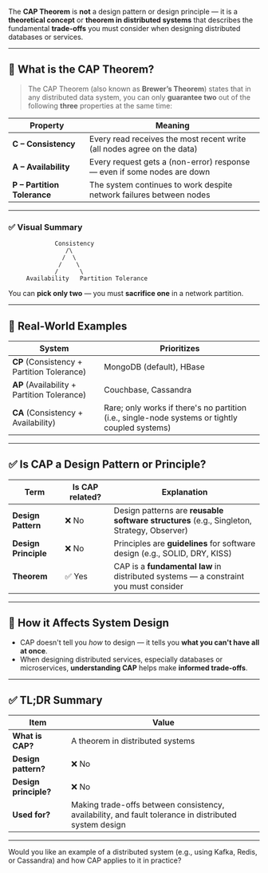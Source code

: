 The **CAP Theorem** is **not** a design pattern or design principle — it is a **theoretical concept** or **theorem in distributed systems** that describes the fundamental **trade-offs** you must consider when designing distributed databases or services.

---

## 🧠 What is the CAP Theorem?

> The CAP Theorem (also known as **Brewer’s Theorem**) states that in any distributed data system, you can only **guarantee two** out of the following **three** properties at the same time:

| Property                    | Meaning                                                                 |
| --------------------------- | ----------------------------------------------------------------------- |
| **C – Consistency**         | Every read receives the most recent write (all nodes agree on the data) |
| **A – Availability**        | Every request gets a (non-error) response — even if some nodes are down |
| **P – Partition Tolerance** | The system continues to work despite network failures between nodes     |

---

### ✅ Visual Summary

```
             Consistency
                /\
               /  \
              /    \
             /      \
     Availability   Partition Tolerance
```

You can **pick only two** — you must **sacrifice one** in a network partition.

---

## 🚦 Real-World Examples

| System                                      | Prioritizes                                                                                     |
| ------------------------------------------- | ----------------------------------------------------------------------------------------------- |
| **CP** (Consistency + Partition Tolerance)  | MongoDB (default), HBase                                                                        |
| **AP** (Availability + Partition Tolerance) | Couchbase, Cassandra                                                                            |
| **CA** (Consistency + Availability)         | Rare; only works if there's no partition (i.e., single-node systems or tightly coupled systems) |

---

## ✅ Is CAP a Design Pattern or Principle?

| Term                 | Is CAP related? | Explanation                                                                                |
| -------------------- | --------------- | ------------------------------------------------------------------------------------------ |
| **Design Pattern**   | ❌ No            | Design patterns are **reusable software structures** (e.g., Singleton, Strategy, Observer) |
| **Design Principle** | ❌ No            | Principles are **guidelines** for software design (e.g., SOLID, DRY, KISS)                 |
| **Theorem**          | ✅ Yes           | CAP is a **fundamental law** in distributed systems — a constraint you must consider       |

---

## 🔄 How it Affects System Design

* CAP doesn't tell you *how* to design — it tells you **what you can't have all at once**.
* When designing distributed services, especially databases or microservices, **understanding CAP** helps make **informed trade-offs**.

---

## ✅ TL;DR Summary

| Item                  | Value                                                                                                 |
| --------------------- | ----------------------------------------------------------------------------------------------------- |
| **What is CAP?**      | A theorem in distributed systems                                                                      |
| **Design pattern?**   | ❌ No                                                                                                  |
| **Design principle?** | ❌ No                                                                                                  |
| **Used for?**         | Making trade-offs between consistency, availability, and fault tolerance in distributed system design |

---

Would you like an example of a distributed system (e.g., using Kafka, Redis, or Cassandra) and how CAP applies to it in practice?
